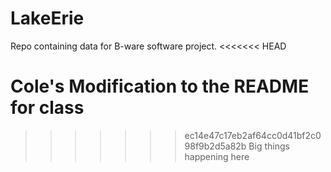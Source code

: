 # LakeErie
Repo containing data for B-ware software project.
<<<<<<< HEAD

Cole's Modification to the README for class
=======

>>>>>>> ec14e47c17eb2af64cc0d41bf2c098f9b2d5a82b
Big things happening here
